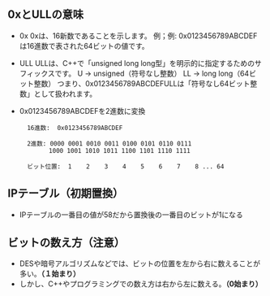 ## 0xとULLの意味

- 0x
  0xは、16新数であることを示します。
  例；例: 0x0123456789ABCDEFは16進数で表された64ビットの値です。
- ULL
  ULLは、C++で「unsigned long long型」を明示的に指定するためのサフィックスです。
  U → unsigned（符号なし整数）
  LL → long long（64ビット整数）
  つまり、0x0123456789ABCDEFULLは「符号なし64ビット整数」として扱われます。

- 0x0123456789ABCDEFを2進数に変換

  ```plane
    16進数:  0x0123456789ABCDEF
  ```

  ```plane
    2進数: 0000 0001 0010 0011 0100 0101 0110 0111
          1000 1001 1010 1011 1100 1101 1110 1111
  ```

  ```plane
    ビット位置:  1    2    3    4    5    6    7    8 ... 64
  ```

## IPテーブル（初期置換）

- IPテーブルの一番目の値が58だから置換後の一番目のビットが1になる

## ビットの数え方（注意）

- DESや暗号アルゴリズムなどでは、ビットの位置を左から右に数えることが多い。**（１始まり）**
- しかし、C++やプログラミングでの数え方は右から左に数える。**（0始まり）**